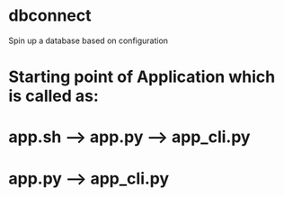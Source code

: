 # dbconnect
Spin up a database based on configuration

# Starting point of Application which is called as:
#        app.sh --> app.py --> app_cli.py
#        app.py --> app_cli.py
